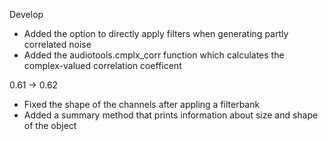 Develop
 - Added the option to directly  apply filters when generating partly correlated noise
 - Added the audiotools.cmplx_corr function which calculates the
   complex-valued correlation coefficent

0.61 -> 0.62
 - Fixed the shape of the channels after appling a filterbank
 - Added a summary method that prints information about size and shape of the object
